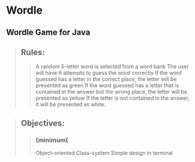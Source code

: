 # Wordle

## Wordle Game for Java

> ## Rules:
> >  A random 5-letter word is selected from a word bank
> > The user will have 6 attempts to guess the word correctly
> > If the word guessed has a letter in the correct place, the letter will be presented as green
> > If the word guessed has a letter that is contained in the answer but the wrong place, the letter will be presented as yellow
> > If the letter is not contained in the answer, it will be presented as white.

> ## Objectives:
> > ### (minimum(
> >  Object-oriented
> > Class-system
> > Simple design in terminal
